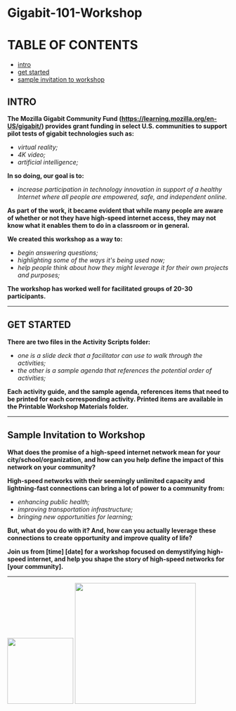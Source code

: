 # Gigabit-101-Workshop

TABLE OF CONTENTS
====================

* [intro](#intro)
* [get started](#get-started)
* [sample invitation to workshop](#sample-invitation-to-workshop)

## INTRO

**The Mozilla Gigabit Community Fund (https://learning.mozilla.org/en-US/gigabit/) provides grant funding in select U.S. communities to support pilot tests of gigabit technologies such as:**

- *virtual reality;*
- *4K video;*
- *artificial intelligence;*

**In so doing, our goal is to:**

- *increase participation in technology innovation in support of a healthy Internet where all people are empowered, safe, and independent online.*

**As part of the work, it became evident that while many people are aware of whether or not they have high-speed internet access, they may not know what it enables them to do in a classroom or in general.**

**We created this workshop as a way to:**

- *begin answering questions;*
- *highlighting some of the ways it's being used now;*
- *help people think about how they might leverage it for their own projects and purposes;*

**The workshop has worked well for facilitated groups of 20-30 participants.**

---

## GET STARTED

**There are two files in the Activity Scripts folder:**

- *one is a slide deck that a facilitator can use to walk through the activities;*
- *the other is a sample agenda that references the potential order of activities;*

**Each activity guide, and the sample agenda, references items that need to be printed for each corresponding activity. 
Printed items are available in the Printable Workshop Materials folder.**

---

## Sample Invitation to Workshop

**What does the promise of a high-speed internet network mean for your city/school/organization, and how can you help define the impact of this network on your community?**

**High-speed networks with their seemingly unlimited capacity and lightning-fast connections can bring a lot of power to a community from:**

- *enhancing public health;*
- *improving transportation infrastructure;*
- *bringing new opportunities for learning;*

**But, what do you do with it? And, how can you actually leverage these connections to create opportunity and improve quality of life?**

**Join us from [time] [date] for a workshop focused on demystifying high-speed internet, and help you shape the story of high-speed networks for [your community].**

---

<img src="https://www-archive.mozilla.org/foundation/identity-guidelines/mozilla-foundation-onblack.png" width="150"></img>
<img src="https://static1.squarespace.com/static/53259b48e4b0c9379cff3c8f/t/594d4d8786e6c034bf40ab00/1498238347936/?format=750w" width="275"></img>
